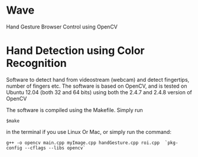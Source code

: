 Wave
====

Hand Gesture Browser Control using OpenCV

Hand Detection using Color Recognition
=================================

Software to detect hand from videostream (webcam) and detect fingertips, number of fingers etc.
The software is based on OpenCV, and is tested on Ubuntu 12.04 (both 32 and 64 bits) using both the 2.4.7 and 2.4.8 version 
of OpenCV

The software is compiled using the Makefile. Simply run 

	$make


in the terminal if you use Linux Or Mac, or simply run the command:

	g++ -o opencv main.cpp myImage.cpp handGesture.cpp roi.cpp  `pkg-config --cflags --libs opencv` 
